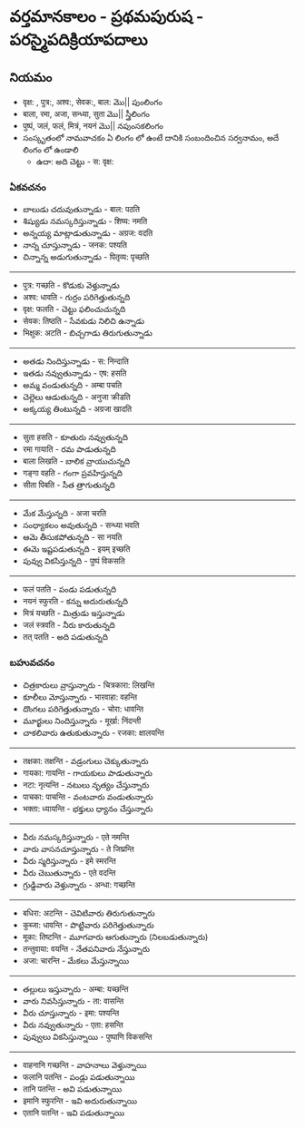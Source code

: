 # వర్తమానకాలం - ప్రథమపురుష - పరస్మైపదిక్రియాపదాలు 

## నియమం
- वृक्ष: , पुत्र:, अश्व:, सेवक:, बाल: మొ|| పుంలింగం 
- बाला, रमा, अजा, सन्ध्या, सुता మొ|| స్త్రీలింగం 
- पुष्पं, जलं, फलं, मित्रं, नयनं మొ|| నపుంసకలింగం 
- సంస్కృతంలో నామవాచకం ఏ లింగం లో ఉంటే దానికి సంబందించిన 
సర్వనామం, అదే లింగం లో ఉండాలి 
    - ఉదా: అది చెట్టు - स: वृक्ष:

### ఏకవచనం 

- బాలుడు చదువుతున్నాడు - बाल: पठति 
- శిష్యుడు నమస్కరిస్తున్నాడు - शिष्य: नमति 
- అన్నయ్య మాట్లాడుతున్నాడు - अग्रज: वदति 
- నాన్న చూస్తున్నాడు - जनक: पश्यति 
- చిన్నాన్న అడుగుతున్నాడు - पितृव्य: पृच्छति 
--------
- पुत्र: गच्छति - కొడుకు వెళ్తున్నాడు 
- अश्व: धावति - గుర్రం పరిగెత్తుతున్నది 
- वृक्ष: फलति - చెట్టు ఫలించుచున్నది 
- सेवक: तिष्ठति - సేవకుడు నిలిచి ఉన్నాడు 
- भिक्षुक: अटति - బిచ్చగాడు తిరుగుతున్నాడు 
--------
- అతడు నిందిస్తున్నాడు - स: निन्दाति 
- ఇతడు నవ్వుతున్నాడు - एष: हसति 
- అమ్మ వండుతున్నది - अम्बा पचति 
- చెల్లెలు ఆడుతున్నది - अनुजा क्रीडति 
- అక్కయ్య తింటున్నది - अग्रजा खादति 
--------
- सुता हसति - కూతురు నవ్వుతున్నది 
- रमा गायाति - రమ పాడుతున్నది 
- बाला लिखति - బాలిక వ్రాయుచున్నది 
- गङ्गा वहति - గంగా ప్రవహిస్తున్నది 
- सीता पिबति - సీత త్రాగుతున్నది 
-------
- మేక మేస్తున్నది - अजा चरति 
- సంధ్యాకలం అవుతున్నది - सन्ध्या भवति 
- ఆమె తీసుకపోతున్నది - सा नयति 
- ఈమె ఇష్టపడుతున్నది - इयम् इच्छति 
- పువ్వు వికసిస్తున్నది - पुष्पं विकसति 
-----
- फलं पतति - పండు పడుతున్నది 
- नयनं स्फुरति - కన్ను అదురుతున్నది 
- मित्रं यच्छति - మిత్రుడు ఇస్తున్నాడు 
- जलं स्त्रवति - నీరు కారుతున్నది 
- तत् पतति - అది పడుతున్నది     

### బహువచనం 
- చిత్రకారులు వ్రాస్తున్నారు - चित्रकारा: लिखन्ति 
- కూలీలు మోస్తున్నారు - भारवाहा: वहन्ति 
- దొంగలు పరిగెత్తుతున్నారు - चोरा: धावन्ति 
- మూర్ఖులు నిందిస్తున్నారు - मूर्खा: निंदन्ती 
- చాకలివారు ఉతుకుతున్నారు - रजका: क्षालयन्ति 
-------
- तक्षका: तक्षन्ति - వడ్రంగులు చెక్కుతున్నారు 
- गायका: गायन्ति - గాయకులు పాడుతున్నారు 
- नटा: नृत्यन्ति - నటులు నృత్యం చేస్తున్నారు 
- पाचका: पाचन्ति - వంటవారు వండుతున్నారు 
- भक्ता: ध्यायन्ति - భక్తులు ధ్యానం చేస్తున్నారు 
-------
- వీరు నమస్కరిస్తున్నారు - एते नमन्ति
- వారు వాసనచూస్తున్నారు - ते जिघ्रन्ति 
- వీరు స్మరిస్తున్నారు - इमे स्मरन्ति
- వీరు చెబుతున్నారు - एते वदन्ति 
- గ్రుడ్డివారు వెళ్తున్నారు - अन्धा: गच्छन्ति 
--------
- बधिरा: अटन्ति - చెవిటివారు తిరుగుతున్నారు 
- कुब्जा: धावन्ति - పొట్టివారు పరిగెత్తుతున్నారు 
- मूका: तिष्टन्ति - మూగవారు ఆగుతున్నారు (నిలబడుతున్నారు)
- तन्तुवाया: वयन्ति - నేతపనివారు నేస్తున్నారు 
- अजा: चारन्ति - మేకలు మేస్తున్నాయి 
-------
- తల్లులు ఇస్తున్నారు - अम्बा: यच्छन्ति 
- వారు నివసిస్తున్నారు - ता: वासन्ति 
- వీరు చూస్తున్నారు - इमा: पश्यन्ति 
- వీరు నవ్వుతున్నారు - एता: हसन्ति 
- పువ్వులు వికసిస్తున్నాయి - पुष्पाणि विकसन्ति 
---------
- वाहनानि गच्छन्ति - వాహనాలు వెళ్తున్నాయి 
- फलानि पतन्ति - పండ్లు పడుతున్నాయి 
- तानि पतन्ति - అవి పడుతున్నాయి 
- इमानि स्फुरन्ति - ఇవి అదురుతున్నాయి 
- एतानि पतन्ति - ఇవి పడుతున్నాయి 